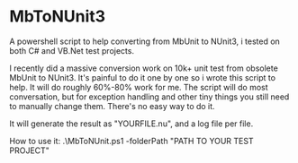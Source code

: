 # MbToNUnit3
A powershell script to help converting from MbUnit to NUnit3, i tested on both C# and VB.Net test projects.

I recently did a massive conversion work on 10k+ unit test from obsolete MbUnit to NUnit3. It's painful to do it one by one so i wrote this script to help. It will do roughly 60%-80% work for me. The script will do most conversation, but for exception handling and other tiny things you still need to manually change them. There's no easy way to do it.

It will generate the result as "YOURFILE.nu", and a log file per file.

How to use it:
 .\MbToNUnit.ps1 -folderPath "PATH TO YOUR TEST PROJECT"

